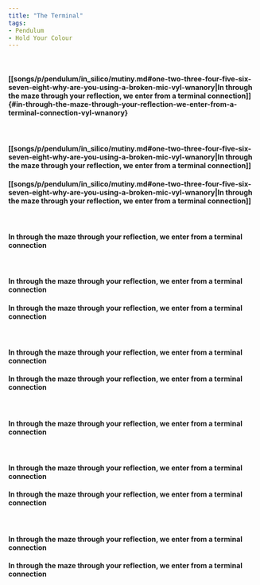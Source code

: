 ```yaml
---
title: "The Terminal"
tags:
- Pendulum
- Hold Your Colour
---
```

&nbsp;
#### [[songs/p/pendulum/in_silico/mutiny.md#one-two-three-four-five-six-seven-eight-why-are-you-using-a-broken-mic-vyl-wnanory|In through the maze through your reflection, we enter from a terminal connection]] {#in-through-the-maze-through-your-reflection-we-enter-from-a-terminal-connection-vyl-wnanory}
&nbsp;
#### [[songs/p/pendulum/in_silico/mutiny.md#one-two-three-four-five-six-seven-eight-why-are-you-using-a-broken-mic-vyl-wnanory|In through the maze through your reflection, we enter from a terminal connection]]
#### [[songs/p/pendulum/in_silico/mutiny.md#one-two-three-four-five-six-seven-eight-why-are-you-using-a-broken-mic-vyl-wnanory|In through the maze through your reflection, we enter from a terminal connection]]
&nbsp;
#### In through the maze through your reflection, we enter from a terminal connection
&nbsp;
#### In through the maze through your reflection, we enter from a terminal connection
#### In through the maze through your reflection, we enter from a terminal connection
&nbsp;
#### In through the maze through your reflection, we enter from a terminal connection
#### In through the maze through your reflection, we enter from a terminal connection
&nbsp;
#### In through the maze through your reflection, we enter from a terminal connection
&nbsp;
#### In through the maze through your reflection, we enter from a terminal connection
#### In through the maze through your reflection, we enter from a terminal connection
&nbsp;
#### In through the maze through your reflection, we enter from a terminal connection
#### In through the maze through your reflection, we enter from a terminal connection
